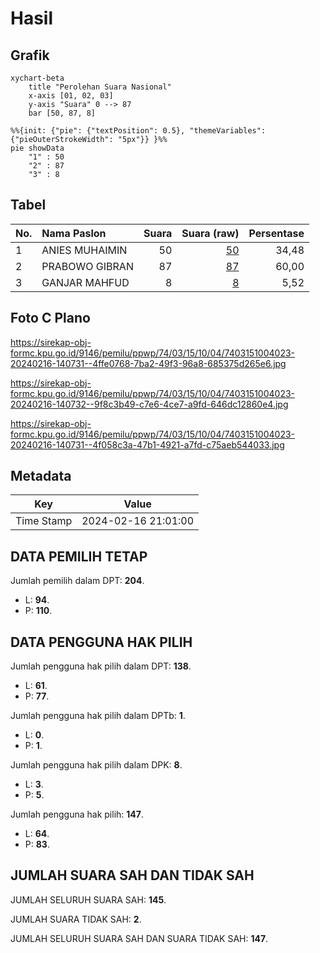 # Hasil

## Grafik

```mermaid
xychart-beta
    title "Perolehan Suara Nasional"
    x-axis [01, 02, 03]
    y-axis "Suara" 0 --> 87
    bar [50, 87, 8]
```

```mermaid
%%{init: {"pie": {"textPosition": 0.5}, "themeVariables": {"pieOuterStrokeWidth": "5px"}} }%%
pie showData
    "1" : 50
    "2" : 87
    "3" : 8
```

## Tabel

| No. | Nama Paslon    | Suara | Suara (raw) | Persentase |
|:--- |:-------------- | -----:| -----------:| ----------:|
| 1   | ANIES MUHAIMIN | 50    | [50][p-1]   | 34,48      |
| 2   | PRABOWO GIBRAN | 87    | [87][p-2]   | 60,00      |
| 3   | GANJAR MAHFUD  | 8     | [8][p-3]    | 5,52       |


[p-1]: https://github.com/gigit-pemilu/pemilu-2024/blob/main/pilpres/hitung-suara/sub/74-sulawesi-tenggara/sub/03-muna/sub/15-batalaiworu/sub/1004-laiworu/sub/023-tps/sub/paslon-1.txt
[p-2]: https://github.com/gigit-pemilu/pemilu-2024/blob/main/pilpres/hitung-suara/sub/74-sulawesi-tenggara/sub/03-muna/sub/15-batalaiworu/sub/1004-laiworu/sub/023-tps/sub/paslon-2.txt
[p-3]: https://github.com/gigit-pemilu/pemilu-2024/blob/main/pilpres/hitung-suara/sub/74-sulawesi-tenggara/sub/03-muna/sub/15-batalaiworu/sub/1004-laiworu/sub/023-tps/sub/paslon-3.txt

## Foto C Plano

https://sirekap-obj-formc.kpu.go.id/9146/pemilu/ppwp/74/03/15/10/04/7403151004023-20240216-140731--4ffe0768-7ba2-49f3-96a8-685375d265e6.jpg

https://sirekap-obj-formc.kpu.go.id/9146/pemilu/ppwp/74/03/15/10/04/7403151004023-20240216-140732--9f8c3b49-c7e6-4ce7-a9fd-646dc12860e4.jpg

https://sirekap-obj-formc.kpu.go.id/9146/pemilu/ppwp/74/03/15/10/04/7403151004023-20240216-140731--4f058c3a-47b1-4921-a7fd-c75aeb544033.jpg


## Metadata

| Key        | Value               |
| ---------- | ------------------- |
| Time Stamp | 2024-02-16 21:01:00 |


## DATA PEMILIH TETAP

Jumlah pemilih dalam DPT: **204**.
 * L: **94**.
 * P: **110**.

## DATA PENGGUNA HAK PILIH

Jumlah pengguna hak pilih dalam DPT: **138**.
 * L: **61**.
 * P: **77**.

Jumlah pengguna hak pilih dalam DPTb: **1**.
 * L: **0**.
 * P: **1**.

Jumlah pengguna hak pilih dalam DPK: **8**.
 * L: **3**.
 * P: **5**.

Jumlah pengguna hak pilih: **147**.
 * L: **64**.
 * P: **83**.

## JUMLAH SUARA SAH DAN TIDAK SAH

JUMLAH SELURUH SUARA SAH: **145**.

JUMLAH SUARA TIDAK SAH: **2**.

JUMLAH SELURUH SUARA SAH DAN SUARA TIDAK SAH: **147**.


